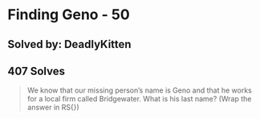 # Finding Geno - 50
## Solved by: DeadlyKitten
## 407 Solves

> We know that our missing person’s name is Geno and that he works for a local firm called Bridgewater. What is his last name? (Wrap the answer in RS{})